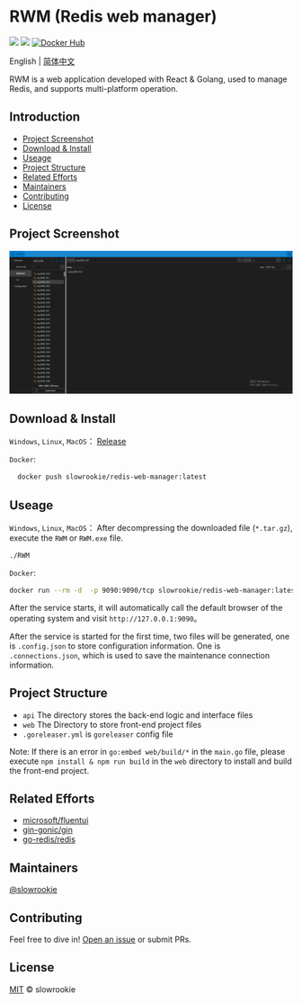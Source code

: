 <!-- https://github.com/RichardLitt/standard-readme -->

# RWM (Redis web manager)

[![](https://img.shields.io/badge/License-MIT-blue.svg)](https://github.com/slowrookie/redis-web-manager/blob/master/LICENSE)
[![](https://github.com/slowrookie/redis-web-manager/actions/workflows/release.yml/badge.svg)](https://github.com/slowrookie/redis-web-manager/actions/workflows/release.yml)
[![Docker Hub](https://img.shields.io/docker/pulls/slowrookie/redis-web-manager.svg)](https://hub.docker.com/r/slowrookie/redis-web-manager)


English | [简体中文](README.zh_CN.md)

RWM is a web application developed with React & Golang, used to manage Redis, and supports multi-platform operation.
## Introduction
  - [Project Screenshot](#Project-screenshot)
  - [Download & Install](#Download--install)
  - [Useage](#Useage)
  - [Project Structure](#Project-structure)
  - [Related Efforts](#Related-efforts)
  - [Maintainers](#Maintainers)
  - [Contributing](#Contributing)
  - [License](#License)

## Project Screenshot
![Project Screenshot](./screenshot.png)
## Download & Install

`Windows`, `Linux`, `MacOS`：
  [Release](https://github.com/slowrookie/redis-web-manager/releases)

`Docker`: 
  ```sh 
    docker push slowrookie/redis-web-manager:latest 
  ````

## Useage

`Windows`, `Linux`, `MacOS`：
After decompressing the downloaded file (`*.tar.gz`), execute the `RWM` or `RWM.exe` file.

```sh
./RWM
```

`Docker`:
```sh
docker run --rm -d  -p 9090:9090/tcp slowrookie/redis-web-manager:latest
```

After the service starts, it will automatically call the default browser of the operating system and visit `http://127.0.0.1:9090`。

After the service is started for the first time, two files will be generated, one is `.config.json` to store configuration information. One is `.connections.json`, which is used to save the maintenance connection information.

## Project Structure

- `api` The directory stores the back-end logic and interface files
- `web` The Directory to store front-end project files
- `.goreleaser.yml` is `goreleaser` config file
 
Note: If there is an error in `go:embed web/build/*` in the `main.go` file, please execute `npm install & npm run build` in the `web` directory to install and build the front-end project.

## Related Efforts

- [microsoft/fluentui](https://github.com/microsoft/fluentui)
- [gin-gonic/gin](https://github.com/gin-gonic/gin)
- [go-redis/redis](https://github.com/go-redis/redis)

## Maintainers

[@slowrookie](https://github.com/slowrookie)

## Contributing

Feel free to dive in! [Open an issue](https://github.com/slowrookie/redis-web-manager/issues/new) or submit PRs.

## License

[MIT](LICENSE) © slowrookie